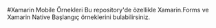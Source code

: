 #Xamarin Mobile Örnekleri
Bu repository'de özellikle Xamarin.Forms ve Xamarin Native Başlangıç örneklerini bulabilirsiniz. 

